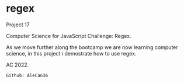 # regex

Project 17

Computer Science for JavaScript Challenge: Regex.

As we move further along the bootcamp we are now learning computer science, in this project i demostrate how to use regex.

AC 2022.

```
Github: AleCan36
```